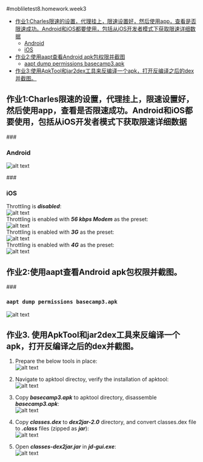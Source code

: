 #mobliletest8.homework.week3
*   [作业1:Charles限速的设置，代理挂上，限速设置好，然后使用app，查看是否限速成功。Android和iOS都要使用，包括从iOS开发者模式下获取限速详细数据](#作业1)
    *   [Android](#android)
    *   [iOS](#ios)
*   [作业2:使用aapt查看Android apk包权限并截图](#作业2)
    *   [aapt dump permissions basecamp3.apk](#aapt)
*   [作业3:使用ApkTool和jar2dex工具来反编译一个apk，打开反编译之后的dex并截图。](#作业3)

    
<h2 id="作业1">作业1:Charles限速的设置，代理挂上，限速设置好，然后使用app，查看是否限速成功。Android和iOS都要使用，包括从iOS开发者模式下获取限速详细数据</h2>  

###<h3 id="android">Android</h3>

![alt text][img01-01]	

###<h3 id="ios">iOS</h3>
Throttling is ***disabled***:  
![alt text][img01-02-01]  
Throttling is enabled with ***56 kbps Modem*** as the preset:  
![alt text][img01-02-02]  
Throttling is enabled with ***3G*** as the preset:  
![alt text][img01-02-03]  
Throttling is enabled with ***4G*** as the preset:  
![alt text][img01-02-04]  


  [img01-01]: https://github.com/mobiletest8/mobiletest8.homework.wanmich/blob/master/week3/src/common/images/01.png
  [img01-02-01]: https://github.com/mobiletest8/mobiletest8.homework.wanmich/blob/master/week3/src/common/images/01-02-01.png
  [img01-02-02]: https://github.com/mobiletest8/mobiletest8.homework.wanmich/blob/master/week3/src/common/images/01-02-02.png
  [img01-02-03]: https://github.com/mobiletest8/mobiletest8.homework.wanmich/blob/master/week3/src/common/images/01-02-03.png
  [img01-02-04]: https://github.com/mobiletest8/mobiletest8.homework.wanmich/blob/master/week3/src/common/images/01-02-04.png


<h2 id="作业2">作业2:使用aapt查看Android apk包权限并截图。</h2>  

###<h3 id="aapt">`aapt dump permissions basecamp3.apk`</h3>
![alt text][img02-01]


  [img02-01]: https://github.com/mobiletest8/mobiletest8.homework.wanmich/blob/master/week3/src/common/images/02-01.png




<h2 id="作业3">作业3. 使用ApkTool和jar2dex工具来反编译一个apk，打开反编译之后的dex并截图。</h2>  

1. Prepare the below tools in place:   
![alt text][img03-01]

2. Navigate to apktool directoy, verify the installation of apktool:  
![alt text][img03-02]

3. Copy ***basecamp3.apk*** to apktool directory, disassemble ***basecamp3.apk***:  
![alt text][img03-03] 

4. Copy ***classes.dex*** to ***dex2jar-2.0*** directory, and convert classes.dex file to ***.class*** files (zipped as ***jar***):  
![alt text][img03-04]

5. Open ***classes-dex2jar.jar*** in ***jd-gui.exe***:  
![alt text][img03-05]


  [img03-01]: https://github.com/mobiletest8/mobiletest8.homework.wanmich/blob/master/week3/src/common/images/03-01.png
  [img03-02]: https://github.com/mobiletest8/mobiletest8.homework.wanmich/blob/master/week3/src/common/images/03-02.png
  [img03-03]: https://github.com/mobiletest8/mobiletest8.homework.wanmich/blob/master/week3/src/common/images/03-03.png
  [img03-04]: https://github.com/mobiletest8/mobiletest8.homework.wanmich/blob/master/week3/src/common/images/03-04.png 
  [img03-05]: https://github.com/mobiletest8/mobiletest8.homework.wanmich/blob/master/week3/src/common/images/03-05.png